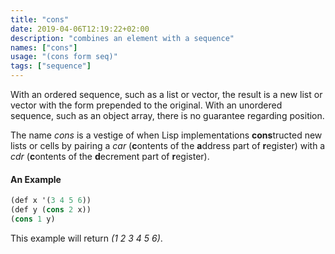 ```yaml
---
title: "cons"
date: 2019-04-06T12:19:22+02:00
description: "combines an element with a sequence"
names: ["cons"]
usage: "(cons form seq)"
tags: ["sequence"]
---
```

With an ordered sequence, such as a list or vector, the result is a new list or vector with the form prepended to the original. With an unordered sequence, such as an object array, there is no guarantee regarding position.

The name *cons* is a vestige of when Lisp implementations **cons**tructed new lists or cells by pairing a _car_ (**c**ontents of the **a**ddress part of **r**egister) with a _cdr_ (**c**ontents of the **d**ecrement part of **r**egister).

#### An Example

~~~scheme
(def x '(3 4 5 6))
(def y (cons 2 x))
(cons 1 y)
~~~

This example will return _(1 2 3 4 5 6)_.
